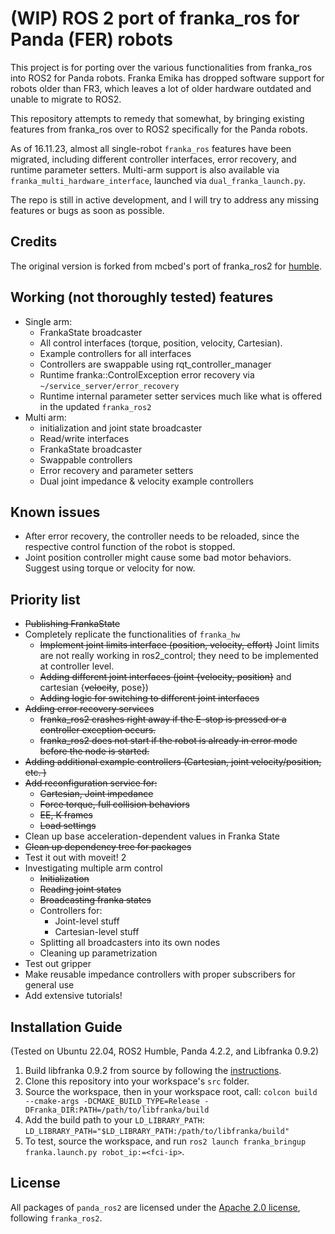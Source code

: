 # (WIP) ROS 2 port of franka_ros for Panda (FER) robots

This project is for porting over the various functionalities from franka_ros into ROS2 for Panda robots.
Franka Emika has dropped software support for robots older than FR3, which leaves a lot of older hardware outdated and unable to migrate to ROS2.

This repository attempts to remedy that somewhat, by bringing existing features from franka_ros over to ROS2 specifically for the Panda robots.

As of 16.11.23, almost all single-robot `franka_ros` features have been migrated, including different controller interfaces, error recovery, and runtime parameter setters. Multi-arm support is also available via `franka_multi_hardware_interface`, launched via `dual_franka_launch.py`.

The repo is still in active development, and I will try to address any missing features or bugs as soon as possible.

## Credits
The original version is forked from mcbed's port of franka_ros2 for [humble][mcbed-humble].

## Working (not thoroughly tested) features
* Single arm:
    * FrankaState broadcaster
    * All control interfaces (torque, position, velocity, Cartesian).
    * Example controllers for all interfaces
    * Controllers are swappable using rqt_controller_manager
    * Runtime franka::ControlException error recovery via `~/service_server/error_recovery`
    * Runtime internal parameter setter services much like what is offered in the updated `franka_ros2`
* Multi arm:
    * initialization and joint state broadcaster
    * Read/write interfaces
    * FrankaState broadcaster
    * Swappable controllers
    * Error recovery and parameter setters
    * Dual joint impedance & velocity example controllers

## Known issues
* After error recovery, the controller needs to be reloaded, since the respective control function of the robot is stopped.
* Joint position controller might cause some bad motor behaviors. Suggest using torque or velocity for now.


## Priority list
* <s>Publishing FrankaState</s>
* Completely replicate the functionalities of `franka_hw`
    * <s>Implement joint limits interface (position, velocity, effort)</s> Joint limits are not really working in ros2_control; they need to be implemented at controller level.
    * <s>Adding different joint interfaces (joint {velocity, position}</s> and cartesian {<s>velocity</s>, pose})
    * <s>Adding logic for switching to different joint interfaces</s>
* <s>Adding error recovery services</s>
    * <s>franka_ros2 crashes right away if the E-stop is pressed or a controller exception occurs.</s>
    * <s>franka_ros2 does not start if the robot is already in error mode before the node is started.</s>
* <s>Adding additional example controllers (Cartesian, joint velocity/position, etc. )</s>
* <s>Add reconfiguration service for:</s>
    * <s>Cartesian, Joint impedance</s>
    * <s>Force torque, full collision behaviors</s>
    * <s>EE, K frames</s>
    * <s>Load settings</s>
* Clean up base acceleration-dependent values in Franka State
* <s>Clean up dependency tree for packages</s>
* Test it out with moveit! 2
* Investigating multiple arm control
    * <s>Initialization</s>
    * <s>Reading joint states</s>
    * <s>Broadcasting franka states</s>
    * Controllers for:
        * Joint-level stuff
        * Cartesian-level stuff
    * Splitting all broadcasters into its own nodes
    * Cleaning up parametrization
* Test out gripper
* Make reusable impedance controllers with proper subscribers for general use
* Add extensive tutorials!

## Installation Guide

(Tested on Ubuntu 22.04, ROS2 Humble, Panda 4.2.2, and Libfranka 0.9.2)

1. Build libfranka 0.9.2 from source by following the [instructions][libfranka-instructions].
2. Clone this repository into your workspace's `src` folder.
3. Source the workspace, then in your workspace root, call: `colcon build --cmake-args -DCMAKE_BUILD_TYPE=Release -DFranka_DIR:PATH=/path/to/libfranka/build`
4. Add the build path to your `LD_LIBRARY_PATH`: `LD_LIBRARY_PATH="$LD_LIBRARY_PATH:/path/to/libfranka/build"`
5. To test, source the workspace, and run `ros2 launch franka_bringup franka.launch.py robot_ip:=<fci-ip>`.

## License

All packages of `panda_ros2` are licensed under the [Apache 2.0 license][apache-2.0], following `franka_ros2`.

[apache-2.0]: https://www.apache.org/licenses/LICENSE-2.0.html

[fci-docs]: https://frankaemika.github.io/docs

[mcbed-humble]: https://github.com/mcbed/franka_ros2/tree/humble

[libfranka-instructions]: https://frankaemika.github.io/docs/installation_linux.html